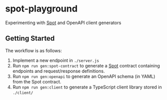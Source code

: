# spot-playground
Experimenting with [Spot](https://github.com/airtasker/spot) and OpenAPI client generators

## Getting Started
The workflow is as follows:

1. Implement a new endpoint in `./server.js`
2. Run `npm run gen:spot-contract` to generate a [Spot](https://github.com/airtasker/spot) contract containing endpoints and request/response definitions.
3. Run `npm run gen:openapi` to generate an OpenAPI schema (in YAML) from the Spot contract.
4. Run `npm run gen:client` to generate a TypeScript client library stored in `./client/`
